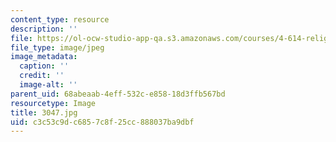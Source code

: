 ```yaml
---
content_type: resource
description: ''
file: https://ol-ocw-studio-app-qa.s3.amazonaws.com/courses/4-614-religious-architecture-and-islamic-cultures-fall-2002/c3c53c9dc6857c8f25cc888037ba9dbf_3047.jpg
file_type: image/jpeg
image_metadata:
  caption: ''
  credit: ''
  image-alt: ''
parent_uid: 68abeaab-4eff-532c-e858-18d3ffb567bd
resourcetype: Image
title: 3047.jpg
uid: c3c53c9d-c685-7c8f-25cc-888037ba9dbf
---
```

